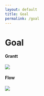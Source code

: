 ```yaml
---
layout: default
title: Goal
permalink: /goal
---
```


# Goal
<div class="px-4 py-2"></div>
<div class="px-4 py-2">
  <h4 class="py-2"> Grantt </h4>
  <image class="goals-image-grant" src="/baby-steps/assets/images/goals_grantt.png" />
</div>
<div class="px-4 py-3">
  <h4 class="py-2"> Flow </h4>
  <image src="/baby-steps/assets/images/goals_flow.svg"/>
</div>
